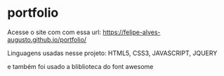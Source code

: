 # portfolio
 
 Acesse o site com com essa url: https://felipe-alves-augusto.github.io/portfolio/
 
 Linguagens usadas nesse projeto:
    HTML5,
    CSS3,
    JAVASCRIPT,
    JQUERY

e também foi usado a bliblioteca do font awesome

